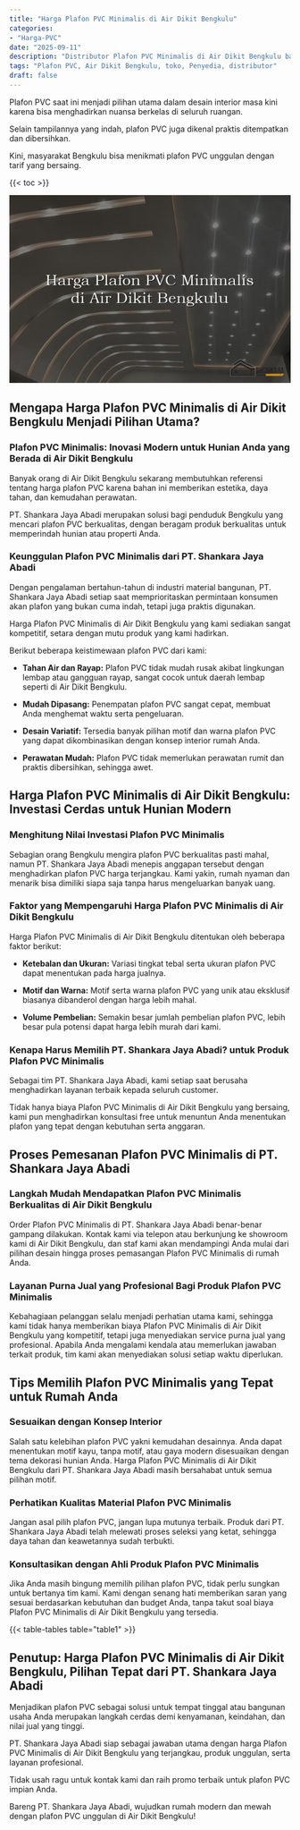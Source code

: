 ```yaml
---
title: "Harga Plafon PVC Minimalis di Air Dikit Bengkulu"
categories: 
- "Harga-PVC"
date: "2025-09-11"
description: "Distributor Plafon PVC Minimalis di Air Dikit Bengkulu bagi rumah, kantor, serta ritel. Material terbaik, variasi motif, pilihan warna elegan, dengan jasa instalasi dikerjakan oleh tim ahli dan kepastian resmi!|Jasa distribusi Plafon PVC Minimalis di Air Dikit Bengkulu untuk keperluan tempat tinggal, kantor, maupun toko, beserta material unggulan dan instalasi oleh tim ahli serta jaminan resmi.|Solusi Plafon PVC Minimalis di Air Dikit Bengkulu yang terbukti untuk hunian, kantor, serta toko, bersama panel berkualitas dan penempatan dikerjakan oleh tenaga ahli ahli dan kepastian resmi.|Penyediaan Plafon PVC Minimalis di Air Dikit Bengkulu untuk hunian, office, dan gerai, beserta material unggulan dan pemasangan oleh tenaga ahli berpengalaman, dilengkapi beserta garansi resmi.}"
tags: "Plafon PVC, Air Dikit Bengkulu, toko, Penyedia, distributor"
draft: false
---
```


Plafon PVC saat ini menjadi pilihan utama dalam desain interior masa kini karena bisa menghadirkan nuansa berkelas di seluruh ruangan.

Selain tampilannya yang indah, plafon PVC juga dikenal praktis ditempatkan dan dibersihkan.

Kini, masyarakat Bengkulu bisa menikmati plafon PVC unggulan dengan tarif yang bersaing.

{{< toc >}}

![Harga Plafon PVC Minimalis di Air Dikit Bengkulu](/images/Harga-PVC/Harga-Plafon-PVC-Minimalis-di-Air-Dikit-Bengkulu.png)


## Mengapa Harga Plafon PVC Minimalis di Air Dikit Bengkulu Menjadi Pilihan Utama?

### Plafon PVC Minimalis: Inovasi Modern untuk Hunian Anda yang Berada di Air Dikit Bengkulu

Banyak orang di Air Dikit Bengkulu sekarang membutuhkan referensi tentang harga plafon PVC karena bahan ini memberikan estetika, daya tahan, dan kemudahan perawatan.

PT. Shankara Jaya Abadi merupakan solusi bagi penduduk Bengkulu yang mencari plafon PVC berkualitas, dengan beragam produk berkualitas untuk memperindah hunian atau properti Anda.

### Keunggulan Plafon PVC Minimalis dari PT. Shankara Jaya Abadi

Dengan pengalaman bertahun-tahun di industri material bangunan, PT. Shankara Jaya Abadi setiap saat memprioritaskan permintaan konsumen akan plafon yang bukan cuma indah, tetapi juga praktis digunakan.

Harga Plafon PVC Minimalis di Air Dikit Bengkulu yang kami sediakan sangat kompetitif, setara dengan mutu produk yang kami hadirkan.

Berikut beberapa keistimewaan plafon PVC dari kami:

- **Tahan Air dan Rayap:** Plafon PVC tidak mudah rusak akibat lingkungan lembap atau gangguan rayap, sangat cocok untuk daerah lembap seperti di Air Dikit Bengkulu.

- **Mudah Dipasang:** Penempatan plafon PVC sangat cepat, membuat Anda menghemat waktu serta pengeluaran.

- **Desain Variatif:** Tersedia banyak pilihan motif dan warna plafon PVC yang dapat dikombinasikan dengan konsep interior rumah Anda.

- **Perawatan Mudah:** Plafon PVC tidak memerlukan perawatan rumit dan praktis dibersihkan, sehingga awet.

## Harga Plafon PVC Minimalis di Air Dikit Bengkulu: Investasi Cerdas untuk Hunian Modern

### Menghitung Nilai Investasi Plafon PVC Minimalis

Sebagian orang Bengkulu mengira plafon PVC berkualitas pasti mahal, namun PT. Shankara Jaya Abadi menepis anggapan tersebut dengan menghadirkan plafon PVC harga terjangkau. Kami yakin, rumah nyaman dan menarik bisa dimiliki siapa saja tanpa harus mengeluarkan banyak uang.

### Faktor yang Mempengaruhi Harga Plafon PVC Minimalis di Air Dikit Bengkulu

Harga Plafon PVC Minimalis di Air Dikit Bengkulu ditentukan oleh beberapa faktor berikut:

- **Ketebalan dan Ukuran:** Variasi tingkat tebal serta ukuran plafon PVC dapat menentukan pada harga jualnya.

- **Motif dan Warna:** Motif serta warna plafon PVC yang unik atau eksklusif biasanya dibanderol dengan harga lebih mahal.

- **Volume Pembelian:** Semakin besar jumlah pembelian plafon PVC, lebih besar pula potensi dapat harga lebih murah dari kami.

### Kenapa Harus Memilih PT. Shankara Jaya Abadi? untuk Produk Plafon PVC Minimalis

Sebagai tim PT. Shankara Jaya Abadi, kami setiap saat berusaha menghadirkan layanan terbaik kepada seluruh customer.

Tidak hanya biaya Plafon PVC Minimalis di Air Dikit Bengkulu yang bersaing, kami pun menghadirkan konsultasi free untuk menuntun Anda menentukan plafon yang tepat dengan kebutuhan serta anggaran.

## Proses Pemesanan Plafon PVC Minimalis di PT. Shankara Jaya Abadi

### Langkah Mudah Mendapatkan Plafon PVC Minimalis Berkualitas di Air Dikit Bengkulu

Order Plafon PVC Minimalis di PT. Shankara Jaya Abadi benar-benar gampang dilakukan. Kontak kami via telepon atau berkunjung ke showroom kami di Air Dikit Bengkulu, dan staf kami akan mendampingi Anda mulai dari pilihan desain hingga proses pemasangan Plafon PVC Minimalis di rumah Anda.

### Layanan Purna Jual yang Profesional Bagi Produk Plafon PVC Minimalis

Kebahagiaan pelanggan selalu menjadi perhatian utama kami, sehingga kami tidak hanya memberikan biaya Plafon PVC Minimalis di Air Dikit Bengkulu yang kompetitif, tetapi juga menyediakan service purna jual yang profesional. Apabila Anda mengalami kendala atau memerlukan jawaban terkait produk, tim kami akan menyediakan solusi setiap waktu diperlukan.

## Tips Memilih Plafon PVC Minimalis yang Tepat untuk Rumah Anda

### Sesuaikan dengan Konsep Interior

Salah satu kelebihan plafon PVC yakni kemudahan desainnya. Anda dapat menentukan motif kayu, tanpa motif, atau gaya modern disesuaikan dengan tema dekorasi hunian Anda. Harga Plafon PVC Minimalis di Air Dikit Bengkulu dari PT. Shankara Jaya Abadi masih bersahabat untuk semua pilihan motif.

### Perhatikan Kualitas Material Plafon PVC Minimalis

Jangan asal pilih plafon PVC, jangan lupa mutunya terbaik. Produk dari PT. Shankara Jaya Abadi telah melewati proses seleksi yang ketat, sehingga daya tahan dan keawetannya sudah terbukti.

### Konsultasikan dengan Ahli Produk Plafon PVC Minimalis

Jika Anda masih bingung memilih pilihan plafon PVC, tidak perlu sungkan untuk bertanya tim kami. Kami dengan senang hati memberikan saran yang sesuai berdasarkan kebutuhan dan budget Anda, tanpa takut soal biaya Plafon PVC Minimalis di Air Dikit Bengkulu yang tersedia.

{{< table-tables table="table1" >}}

## Penutup: Harga Plafon PVC Minimalis di Air Dikit Bengkulu, Pilihan Tepat dari PT. Shankara Jaya Abadi

Menjadikan plafon PVC sebagai solusi untuk tempat tinggal atau bangunan usaha Anda merupakan langkah cerdas demi kenyamanan, keindahan, dan nilai jual yang tinggi.

PT. Shankara Jaya Abadi siap sebagai jawaban utama dengan harga Plafon PVC Minimalis di Air Dikit Bengkulu yang terjangkau, produk unggulan, serta layanan profesional.

Tidak usah ragu untuk kontak kami dan raih promo terbaik untuk plafon PVC impian Anda.

Bareng PT. Shankara Jaya Abadi, wujudkan rumah modern dan mewah dengan plafon PVC unggulan di Air Dikit Bengkulu!